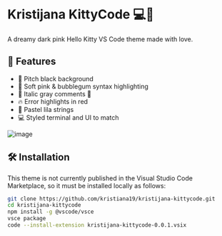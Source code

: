 # Kristijana KittyCode 💻🎀

A dreamy dark pink Hello Kitty VS Code theme made with love.

## 🎨 Features

- 🖤 Pitch black background
- 💖 Soft pink & bubblegum syntax highlighting
- 💬 Italic gray comments 🎀
- 🔥 Error highlights in red
- 🧪 Pastel lila strings 
- 💻 Styled terminal and UI to match

![image](https://github.com/user-attachments/assets/94514d7f-97ce-4e90-92e7-2190f4c65ccb)


## 🛠 Installation

This theme is not currently published in the Visual Studio Code Marketplace, so it must be installed locally as follows:

```bash
git clone https://github.com/kristiana19/kristijana-kittycode.git
cd kristijana-kittycode
npm install -g @vscode/vsce
vsce package
code --install-extension kristijana-kittycode-0.0.1.vsix

